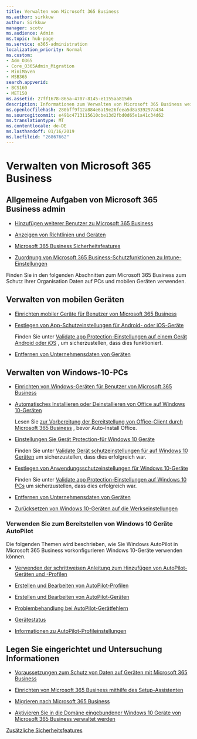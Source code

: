 ```yaml
---
title: Verwalten von Microsoft 365 Business
ms.author: sirkkuw
author: Sirkkuw
manager: scotv
ms.audience: Admin
ms.topic: hub-page
ms.service: o365-administration
localization_priority: Normal
ms.custom:
- Adm_O365
- Core_O365Admin_Migration
- MiniMaven
- MSB365
search.appverid:
- BCS160
- MET150
ms.assetid: 27ff1678-865a-4707-8145-e1155aa815d6
description: Informationen zum Verwalten von Microsoft 365 Business weiterführende Administratoraufgaben, mobile Geräte, Windows 10PCs und viele Aufgaben.
ms.openlocfilehash: 280bff9f12a884e6a19e26feea5d8a339297a434
ms.sourcegitcommit: e491c4713115610cbe13d2fbd0d65e1a41c34d62
ms.translationtype: MT
ms.contentlocale: de-DE
ms.lasthandoff: 01/16/2019
ms.locfileid: "26867662"
---
```

# <a name="manage-microsoft-365-business"></a>Verwalten von Microsoft 365 Business

## <a name="general-microsoft-365-business-admin-tasks"></a>Allgemeine Aufgaben von Microsoft 365 Business admin

- [Hinzufügen weiterer Benutzer zu Microsoft 365 Business](add-users-m365b.md)
    
- [Anzeigen von Richtlinien und Geräten](view-policies-and-devices.md)
    
- [Microsoft 365 Business Sicherheitsfeatures](security-features.md)
    
- [Zuordnung von Microsoft 365 Business-Schutzfunktionen zu Intune-Einstellungen](map-protection-features-to-intune-settings.md)
    
Finden Sie in den folgenden Abschnitten zum Microsoft 365 Business zum Schutz Ihrer Organisation Daten auf PCs und mobilen Geräten verwenden.
  
## <a name="manage-mobile-devices"></a>Verwalten von mobilen Geräten

- [Einrichten mobiler Geräte für Benutzer von Microsoft 365 Business](set-up-mobile-devices.md)
    
- [Festlegen von App-Schutzeinstellungen für Android- oder iOS-Geräte](app-protection-settings-for-android-and-ios.md)
    
    Finden Sie unter [Validate app Protection-Einstellungen auf einem Gerät Android oder iOS](validate-settings-on-android-or-ios.md) , um sicherzustellen, dass dies funktioniert. 
    
- [Entfernen von Unternehmensdaten von Geräten](remove-company-data.md)
    
## <a name="manage-windows-10-pcs"></a>Verwalten von Windows-10-PCs

- [Einrichten von Windows-Geräten für Benutzer von Microsoft 365 Business](set-up-windows-devices.md)
    
- [Automatisches Installieren oder Deinstallieren von Office auf Windows 10-Geräten](auto-install-or-uninstall-office.md)
    
    Lesen Sie [zur Vorbereitung der Bereitstellung von Office-Client durch Microsoft 365 Business](prepare-for-office-client-deployment.md) , bevor Auto-Install Office. 
    
- [Einstellungen Sie Gerät Protection-für Windows 10 Geräte](protection-settings-for-windows-10-pcs.md)
    
    Finden Sie unter [Validate Gerät schutzeinstellungen für auf Windows 10 Geräten](validate-settings-on-windows-10-pcs.md) um sicherzustellen, dass dies erfolgreich war. 
    
- [Festlegen von Anwendungsschutzeinstellungen für Windows 10-Geräte](protection-settings-for-windows-10-devices.md)
    
    Finden Sie unter [Validate app Protection-Einstellungen auf Windows 10 PCs](validate-protection-settings-on-windows-10-pcs.md) um sicherzustellen, dass dies erfolgreich war. 
    
- [Entfernen von Unternehmensdaten von Geräten](remove-company-data.md)
    
- [Zurücksetzen von Windows 10-Geräten auf die Werkseinstellungen](reset-devices-to-factory-settings.md)
    
### <a name="use-autopilot-to-deploy-windows-10-devices"></a>Verwenden Sie zum Bereitstellen von Windows 10 Geräte AutoPilot

Die folgenden Themen wird beschrieben, wie Sie Windows AutoPilot in Microsoft 365 Business vorkonfigurieren Windows 10-Geräte verwenden können.
  
- [Verwenden der schrittweisen Anleitung zum Hinzufügen von AutoPilot-Geräten und -Profilen](add-autopilot-devices-and-profile.md)
    
- [Erstellen und Bearbeiten von AutoPilot-Profilen](create-and-edit-autopilot-profiles.md)
    
- [Erstellen und Bearbeiten von AutoPilot-Geräten](create-and-edit-autopilot-devices.md)
    
- [Problembehandlung bei AutoPilot-Gerätfehlern](troubleshoot-autopilot-errors.md)
    
- [Gerätestatus](device-states.md)
    
- [Informationen zu AutoPilot-Profileinstellungen](autopilot-profile-settings.md)
    
## <a name="set-up-and-pre-requisite-information"></a>Legen Sie eingerichtet und Untersuchung Informationen

- [Voraussetzungen zum Schutz von Daten auf Geräten mit Microsoft 365 Business](pre-requisites-for-data-protection.md)
    
- [Einrichten von Microsoft 365 Business mithilfe des Setup-Assistenten](set-up.md)
    
- [Migrieren nach Microsoft 365 Business](migrate-to-microsoft-365-business.md)
    
- [Aktivieren Sie in die Domäne eingebundener Windows 10 Geräte von Microsoft 365 Business verwaltet werden](manage-windows-devices.md)
    
[Zusätzliche Sicherheitsfeatures](security-features.md#additional-security-features)
    

  

